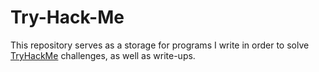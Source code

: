 # Try-Hack-Me

This repository serves as a storage for programs I write in order to solve [TryHackMe](https://tryhackme.com/ "TryHackMe Website") challenges, as well as write-ups.